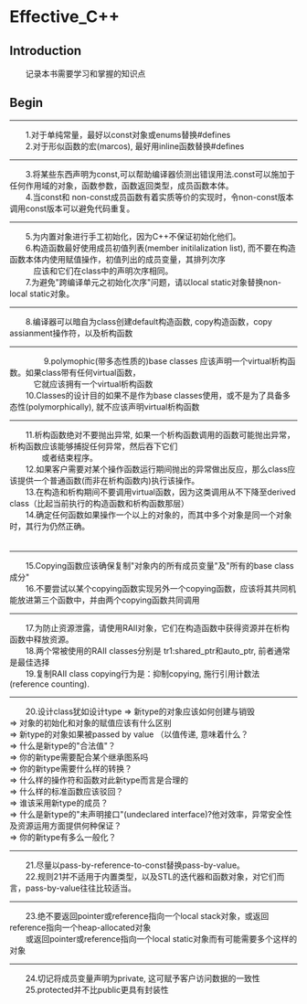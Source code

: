 Effective_C++
=============

Introduction
------------
　　记录本书需要学习和掌握的知识点  

Begin
-----

-------------------------------------------------------------------------------

　　1.对于单纯常量，最好以const对象或enums替换#defines  
　　2.对于形似函数的宏(marcos), 最好用inline函数替换#defines  

-------------------------------------------------------------------------------

　　3.将某些东西声明为const,可以帮助编译器侦测出错误用法.const可以施加于任何作用域的对象，函数参数，函数返回类型，成员函数本体。  
　　4.当const和 non-const成员函数有着实质等价的实现时，令non-const版本调用const版本可以避免代码重复。  

-------------------------------------------------------------------------------

　　5.为内置对象进行手工初始化，因为C++不保证初始化他们。  
　　6.构造函数最好使用成员初值列表(member initilalization list), 而不要在构造函数本体内使用赋值操作，初值列出的成员变量，其排列次序  
　　　应该和它们在class中的声明次序相同。  
　　7.为避免"跨编译单元之初始化次序"问题，请以local static对象替换non-local static对象。  

-------------------------------------------------------------------------------

　　8.编译器可以暗自为class创建default构造函数, copy构造函数，copy assianment操作符，以及析构函数  

-------------------------------------------------------------------------------
　　
　　9.polymophic(带多态性质的)base classes 应该声明一个virtual析构函数。如果class带有任何virtual函数，  
　　　它就应该拥有一个virtual析构函数  
　　10.Classes的设计目的如果不是作为base classes使用，或不是为了具备多态性(polymorphically), 就不应该声明virtual析构函数  

-------------------------------------------------------------------------------

　　11.析构函数绝对不要抛出异常, 如果一个析构函数调用的函数可能抛出异常，析构函数应该能够捕捉任何异常，然后吞下它们  
　　　　或者结束程序。  
　　12.如果客户需要对某个操作函数运行期间抛出的异常做出反应，那么class应该提供一个普通函数(而非在析构函数内)执行该操作。  
　　13.在构造和析构期间不要调用virtual函数，因为这类调用从不下降至derived class（比起当前执行的构造函数和析构函数那层）  
　　14.确定任何函数如果操作一个以上的对象的，而其中多个对象是同一个对象时，其行为仍然正确。  
　　

-------------------------------------------------------------------------------

　　15.Copying函数应该确保复制"对象内的所有成员变量"及"所有的base class成分"  
　　16.不要尝试以某个copying函数实现另外一个copying函数，应该将其共同机能放进第三个函数中，并由两个copying函数共同调用  

-------------------------------------------------------------------------------

　　17.为防止资源泄露，请使用RAII对象，它们在构造函数中获得资源并在析构函数中释放资源。  
　　18.两个常被使用的RAII classes分别是 tr1:shared_ptr和auto_ptr, 前者通常是最佳选择  
　　19.复制RAII class copying行为是：抑制copying, 施行引用计数法(reference counting).  

-------------------------------------------------------------------------------

　　20.设计class犹如设计type
     => 新type的对象应该如何创建与销毁   
     => 对象的初始化和对象的赋值应该有什么区别  
     => 新type的对象如果被passed by value （以值传递, 意味着什么？  
     => 什么是新type的"合法值"？  
     => 你的新type需要配合某个继承图系吗  
     => 你的新type需要什么样的转换？  
     => 什么样的操作符和函数对此新type而言是合理的  
     => 什么样的标准函数应该驳回？  
     => 谁该采用新type的成员？  
     => 什么是新type的"未声明接口"(undeclared interface)?他对效率，异常安全性 及资源运用方面提供何种保证？  
     => 你的新type有多么一般化？  

-------------------------------------------------------------------------------

　　21.尽量以pass-by-reference-to-const替换pass-by-value。  
　　22.规则21并不适用于内置类型，以及STL的迭代器和函数对象，对它们而言，pass-by-value往往比较适当。  
    
-------------------------------------------------------------------------------

　　23.绝不要返回pointer或reference指向一个local stack对象，或返回reference指向一个heap-allocated对象  
　　或返回pointer或reference指向一个local static对象而有可能需要多个这样的对象  

-------------------------------------------------------------------------------

　　24.切记将成员变量声明为private, 这可赋予客户访问数据的一致性  
　　25.protected并不比public更具有封装性  
